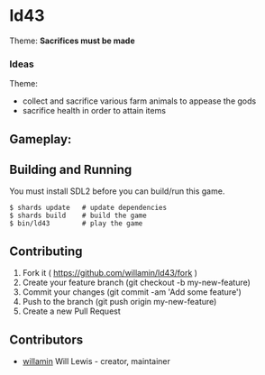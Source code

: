 # ld43

Theme: **Sacrifices must be made**

### Ideas
Theme:
  - collect and sacrifice various farm animals to appease the gods
  - sacrifice health in order to attain items

Gameplay:
  - 

## Building and Running

You must install SDL2 before you can build/run this game.

```sh-session
$ shards update   # update dependencies
$ shards build    # build the game
$ bin/ld43        # play the game
```

## Contributing

1. Fork it ( https://github.com/willamin/ld43/fork )
2. Create your feature branch (git checkout -b my-new-feature)
3. Commit your changes (git commit -am 'Add some feature')
4. Push to the branch (git push origin my-new-feature)
5. Create a new Pull Request

## Contributors

- [willamin](https://github.com/willamin) Will Lewis - creator, maintainer
